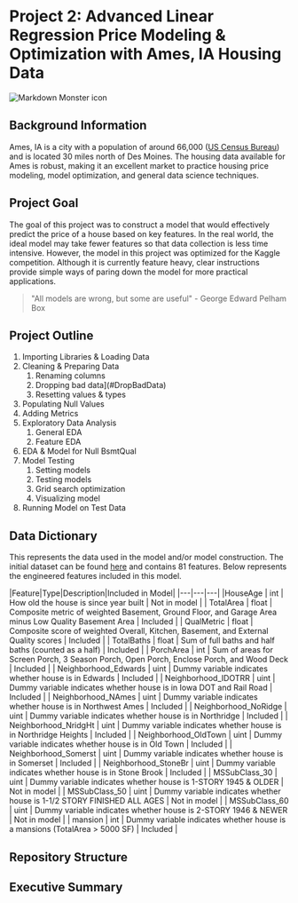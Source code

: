 # Project 2: Advanced Linear Regression Price Modeling & Optimization with  Ames, IA Housing Data
<img src="../images/ames-aerial-view.jpg"
     alt="Markdown Monster icon"
     style="float: center; margin-right: 10px;" />

## Background Information
Ames, IA is a city with a population of around 66,000 ([US Census Bureau](https://www.census.gov/quickfacts/fact/table/amescityiowa/PST045217)) and is located 30 miles north of Des Moines. The housing data available for Ames is robust, making it an excellent market to practice housing price modeling, model optimization, and general data science techniques.

## Project Goal
The goal of this project was to construct a model that would effectively predict the price of a house based on key features. In the real world, the ideal model may take fewer features so that data collection is less time intensive. However, the model in this project was optimized for the Kaggle competition. Although it is currently feature heavy, clear instructions provide simple ways of paring down the model for more practical applications.

> "All models are wrong, but some are useful" - George Edward Pelham Box

## Project Outline

1. Importing Libraries & Loading Data
2. Cleaning & Preparing Data
    1. Renaming columns
    2. Dropping bad data](#DropBadData)
    3. Resetting values & types
3. Populating Null Values
4. Adding Metrics
5. Exploratory Data Analysis
    1. General EDA
    2. Feature EDA
6. EDA & Model for Null BsmtQual
7. Model Testing
    1. Setting models
    2. Testing models
    3. Grid search optimization
    4. Visualizing model
8. Running Model on Test Data

## Data Dictionary

This represents the data used in the model and/or model construction. The initial dataset can be found [here](http://jse.amstat.org/v19n3/decock/DataDocumentation.txt) and contains 81 features. Below represents the engineered features included in this model.


|Feature|Type|Description|Included in Model|
|---|---|---|
|HouseAge | int | How old the house is since year built | Not in model |
| TotalArea | float | Composite metric of weighted Basement, Ground Floor, and Garage Area minus Low Quality Basement Area | Included |
| QualMetric | float | Composite score of weighted Overall, Kitchen, Basement, and External Quality scores | Included |
| TotalBaths | float | Sum of full baths and half baths (counted as a half) | Included |
| PorchArea | int | Sum of areas for Screen Porch, 3 Season Porch, Open Porch, Enclose Porch, and Wood Deck | Included |
| Neighborhood_Edwards | uint | Dummy variable indicates whether house is in Edwards | Included |
| Neighborhood_IDOTRR | uint | Dummy variable indicates whether house is in Iowa DOT and Rail Road | Included |
| Neighborhood_NAmes | uint | Dummy variable indicates whether house is in Northwest Ames | Included |
| Neighborhood_NoRidge | uint | Dummy variable indicates whether house is in Northridge | Included |
| Neighborhood_NridgHt | uint | Dummy variable indicates whether house is in Northridge Heights | Included |
| Neighborhood_OldTown | uint | Dummy variable indicates whether house is in Old Town | Included |
| Neighborhood_Somerst | uint | Dummy variable indicates whether house is in Somerset | Included |
| Neighborhood_StoneBr | uint | Dummy variable indicates whether house is in Stone Brook | Included |
| MSSubClass_30 | uint | Dummy variable indicates whether house is 1-STORY 1945 & OLDER | Not in model |
| MSSubClass_50 | uint | Dummy variable indicates whether house is 1-1/2 STORY FINISHED ALL AGES | Not in model |
| MSSubClass_60 | uint | Dummy variable indicates whether house is 2-STORY 1946 & NEWER | Not in model |
| mansion | int | Dummy variable indicates whether house is a mansions (TotalArea > 5000 SF) | Included |


## Repository Structure

## Executive Summary
